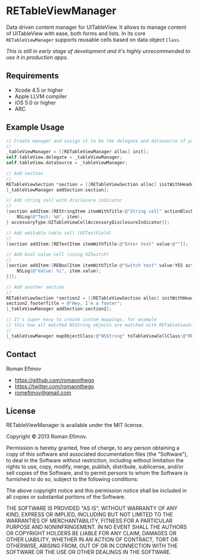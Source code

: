 # RETableViewManager

Data driven content manager for UITableView. It allows to manage content of UITableView with ease, both forms and lists.
In its core `RETableViewManager` supports reusable cells based on data object `Class`.

_This is still in early stage of development and it's highly unrecommended to use it in production apps._

## Requirements
* Xcode 4.5 or higher
* Apple LLVM compiler
* iOS 5.0 or higher
* ARC

## Example Usage

``` objective-c
// Create manager and assign it to be the delegate and datasource of your UITableView
//
_tableViewManager = [[RETableViewManager alloc] init];
self.tableView.delegate = _tableViewManager;
self.tableView.dataSource = _tableViewManager;

// Add section
//
RETableViewSection *section = [[RETableViewSection alloc] initWithHeaderTitle:@"Test"];
[_tableViewManager addSection:section];

// Add string cell with disclosure indicator
//
[section addItem:[REStringItem itemWithTitle:@"String cell" actionBlock:^(RETableViewItem *item) {
    NSLog(@"Test: %@", item);
} accessoryType:UITableViewCellAccessoryDisclosureIndicator]];

// Add editable table cell (UITextField)
//
[section addItem:[RETextItem itemWithTitle:@"Enter text" value:@""]];

// Add bool value cell (using UISwitch)
//
[section addItem:[REBoolItem itemWithTitle:@"Switch test" value:YES actionBlock:^(REBoolItem *item) {
    NSLog(@"Value: %i", item.value);
}]];

// Add another section
//
RETableViewSection *section2 = [[RETableViewSection alloc] initWithHeaderTitle:@"Section 2"];
section2.footerTitle = @"Hey, I'm a footer";
[_tableViewManager addSection:section2];

// It's super easy to create custom mappings, for example
// this how all matched NSString objects are matched with RETableViewStringCell
//
[_tableViewManager mapObjectClass:@"NSString" toTableViewCellClass:@"RETableViewStringCell"];
```

## Contact

Roman Efimov

- https://github.com/romaonthego
- https://twitter.com/romaonthego
- romefimov@gmail.com

## License

RETableViewManager is available under the MIT license.

Copyright © 2013 Roman Efimov.

Permission is hereby granted, free of charge, to any person obtaining a copy of this software and associated documentation files (the "Software"), to deal in the Software without restriction, including without limitation the rights to use, copy, modify, merge, publish, distribute, sublicense, and/or sell copies of the Software, and to permit persons to whom the Software is furnished to do so, subject to the following conditions:

The above copyright notice and this permission notice shall be included in all copies or substantial portions of the Software.

THE SOFTWARE IS PROVIDED "AS IS", WITHOUT WARRANTY OF ANY KIND, EXPRESS OR IMPLIED, INCLUDING BUT NOT LIMITED TO THE WARRANTIES OF MERCHANTABILITY, FITNESS FOR A PARTICULAR PURPOSE AND NONINFRINGEMENT. IN NO EVENT SHALL THE AUTHORS OR COPYRIGHT HOLDERS BE LIABLE FOR ANY CLAIM, DAMAGES OR OTHER LIABILITY, WHETHER IN AN ACTION OF CONTRACT, TORT OR OTHERWISE, ARISING FROM, OUT OF OR IN CONNECTION WITH THE SOFTWARE OR THE USE OR OTHER DEALINGS IN THE SOFTWARE.
